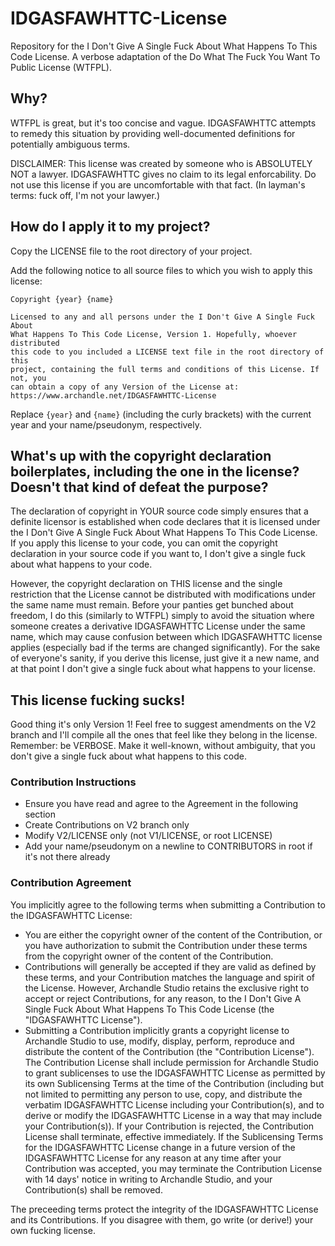 # IDGASFAWHTTC-License
Repository for the I Don't Give A Single Fuck About What Happens To This Code License. A verbose adaptation of the Do What The Fuck You Want To Public License (WTFPL).

## Why?
WTFPL is great, but it's too concise and vague. IDGASFAWHTTC attempts to remedy this situation by providing well-documented definitions for potentially ambiguous terms.

DISCLAIMER: This license was created by someone who is ABSOLUTELY NOT a lawyer. IDGASFAWHTTC gives no claim to its legal enforcability. Do not use this license if you are uncomfortable with that fact. (In layman's terms: fuck off, I'm not your lawyer.)

## How do I apply it to my project?
Copy the LICENSE file to the root directory of your project.

Add the following notice to all source files to which you wish to apply this license:

```
Copyright {year} {name}

Licensed to any and all persons under the I Don't Give A Single Fuck About
What Happens To This Code License, Version 1. Hopefully, whoever distributed
this code to you included a LICENSE text file in the root directory of this
project, containing the full terms and conditions of this License. If not, you
can obtain a copy of any Version of the License at:
https://www.archandle.net/IDGASFAWHTTC-License
```

Replace `{year}` and `{name}` (including the curly brackets) with the current year and your name/pseudonym, respectively.

## What's up with the copyright declaration boilerplates, including the one in the license? Doesn't that kind of defeat the purpose?
The declaration of copyright in YOUR source code simply ensures that a definite licensor is established when code declares that it is licensed under the I Don't Give A Single Fuck About What Happens To This Code License. If you apply this license to your code, you can omit the copyright declaration in your source code if you want to, I don't give a single fuck about what happens to your code.

However, the copyright declaration on THIS license and the single restriction that the License cannot be distributed with modifications under the same name must remain. Before your panties get bunched about freedom, I do this (similarly to WTFPL) simply to avoid the situation where someone creates a derivative IDGASFAWHTTC License under the same name, which may cause confusion between which IDGASFAWHTTC license applies (especially bad if the terms are changed significantly). For the sake of everyone's sanity, if you derive this license, just give it a new name, and at that point I don't give a single fuck about what happens to your license.

## This license fucking sucks!
Good thing it's only Version 1! Feel free to suggest amendments on the V2 branch and I'll compile all the ones that feel like they belong in the license. Remember: be VERBOSE. Make it well-known, without ambiguity, that you don't give a single fuck about what happens to this code.

### Contribution Instructions
* Ensure you have read and agree to the Agreement in the following section
* Create Contributions on V2 branch only
* Modify V2/LICENSE only (not V1/LICENSE, or root LICENSE)
* Add your name/pseudonym on a newline to CONTRIBUTORS in root if it's not there already

### Contribution Agreement
You implicitly agree to the following terms when submitting a Contribution to the IDGASFAWHTTC License:

* You are either the copyright owner of the content of the Contribution, or you have authorization to submit the Contribution under these terms from the copyright owner of the content of the Contribution.
* Contributions will generally be accepted if they are valid as defined by these terms, and your Contribution matches the language and spirit of the License. However, Archandle Studio retains the exclusive right to accept or reject Contributions, for any reason, to the I Don't Give A Single Fuck About What Happens To This Code License (the "IDGASFAWHTTC License").
* Submitting a Contribution implicitly grants a copyright license to Archandle Studio to use, modify, display, perform, reproduce and distribute the content of the Contribution (the "Contribution License"). The Contribution License shall include permission for Archandle Studio to grant sublicenses to use the IDGASFAWHTTC License as permitted by its own Sublicensing Terms at the time of the Contribution (including but not limited to permitting any person to use, copy, and distribute the verbatim IDGASFAWHTTC License including your Contribution(s), and to derive or modify the IDGASFAWHTTC License in a way that may include your Contribution(s)). If your Contribution is rejected, the Contribution License shall terminate, effective immediately. If the Sublicensing Terms for the IDGASFAWHTTC License change in a future version of the IDGASFAWHTTC License for any reason at any time after your Contribution was accepted, you may terminate the Contribution License with 14 days' notice in writing to Archandle Studio, and your Contribution(s) shall be removed.

The preceeding terms protect the integrity of the IDGASFAWHTTC License and its Contributions. If you disagree with them, go write (or derive!) your own fucking license.
